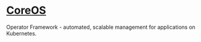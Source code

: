 # [CoreOS](https://coreos.com/)

Operator Framework - automated, scalable management for applications on Kubernetes.
